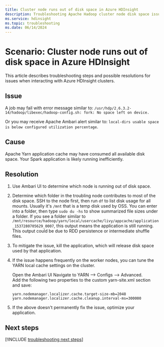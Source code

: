 ```yaml
---
title: Cluster node runs out of disk space in Azure HDInsight
description: Troubleshooting Apache Hadoop cluster node disk space issues in Azure HDInsight.
ms.service: hdinsight
ms.topic: troubleshooting
ms.date: 06/14/2024
---
```


# Scenario: Cluster node runs out of disk space in Azure HDInsight

This article describes troubleshooting steps and possible resolutions for issues when interacting with Azure HDInsight clusters.

## Issue

A job may fail with error message similar to: `/usr/hdp/2.6.3.2-14/hadoop/libexec/hadoop-config.sh: fork: No space left on device.`

Or you may receive Apache Ambari alert similar to: `local-dirs usable space is below configured utilization percentage`.

## Cause

Apache Yarn application cache may have consumed all available disk space. Your Spark application is likely running inefficiently.

## Resolution

1. Use Ambari UI to determine which node is running out of disk space.

1. Determine which folder in the troubling node contributes to most of the disk space. SSH to the node first, then run `df` to list disk usage for all mounts. Usually it's `/mnt` that is a temp disk used by OSS. You can enter into a folder, then type `sudo du -hs` to show summarized file sizes under a folder. If you see a folder similar to `/mnt/resource/hadoop/yarn/local/usercache/livy/appcache/application_1537280705629_0007`, this output means the application is still running. This output could be due to RDD persistence or intermediate shuffle files.

1. To mitigate the issue, kill the application, which will release disk space used by that application.

1. If the issue happens frequently on the worker nodes, you can tune the YARN local cache settings on the cluster.

    Open the Ambari UI
    Navigate to YARN --> Configs --> Advanced.  
    Add the following two properties to the custom yarn-site.xml section and save:

    ```
    yarn.nodemanager.localizer.cache.target-size-mb=2048
    yarn.nodemanager.localizer.cache.cleanup.interval-ms=300000
    ```

1. If the above doesn't permanently fix the issue, optimize your application.

## Next steps

[!INCLUDE [troubleshooting next steps](../includes/hdinsight-troubleshooting-next-steps.md)]
